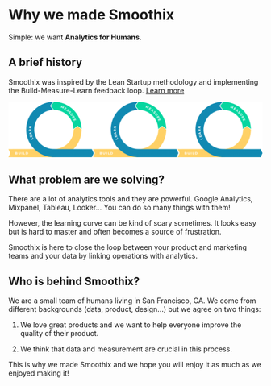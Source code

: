 # Why we made Smoothix

Simple: we want **Analytics for Humans**.

## A brief history

Smoothix was inspired by the Lean Startup methodology and implementing the Build-Measure-Learn feedback loop. [Learn more](https://en.wikipedia.org/wiki/Lean_startup#Build-Measure-Learn)

![Build-Measure-Learn](_media/build-measure-learn.png)

## What problem are we solving?

There are a lot of analytics tools and they are powerful. Google Analytics, Mixpanel, Tableau, Looker... You can do so many things with them!

However, the learning curve can be kind of scary sometimes. It looks easy but is hard to master and often becomes a source of frustration.

Smoothix is here to close the loop between your product and marketing teams and your data by linking operations with analytics.

## Who is behind Smoothix?

We are a small team of humans living in San Francisco, CA. We come from different backgrounds (data, product, design...) but we agree on two things:

1. We love great products and we want to help everyone improve the quality of their product.

2. We think that data and measurement are crucial in this process.

This is why we made Smoothix and we hope you will enjoy it as much as we enjoyed making it!
